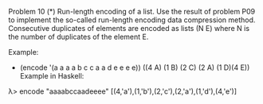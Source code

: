 Problem 10
(*) Run-length encoding of a list. Use the result of problem P09 to implement the so-called run-length encoding data compression method. Consecutive duplicates of elements are encoded as lists (N E) where N is the number of duplicates of the element E.

Example:

* (encode '(a a a a b c c a a d e e e e))
((4 A) (1 B) (2 C) (2 A) (1 D)(4 E))
Example in Haskell:

λ> encode "aaaabccaadeeee"
[(4,'a'),(1,'b'),(2,'c'),(2,'a'),(1,'d'),(4,'e')]